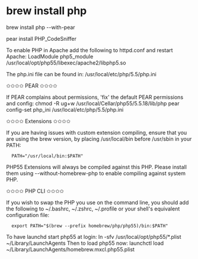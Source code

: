 # brew install php 

brew install php --with-pear

pear install PHP_CodeSniffer




To enable PHP in Apache add the following to httpd.conf and restart Apache:
    LoadModule php5_module    /usr/local/opt/php55/libexec/apache2/libphp5.so

The php.ini file can be found in:
    /usr/local/etc/php/5.5/php.ini

✩✩✩✩ PEAR ✩✩✩✩

If PEAR complains about permissions, 'fix' the default PEAR permissions and config:
    chmod -R ug+w /usr/local/Cellar/php55/5.5.18/lib/php
    pear config-set php_ini /usr/local/etc/php/5.5/php.ini

✩✩✩✩ Extensions ✩✩✩✩

If you are having issues with custom extension compiling, ensure that
you are using the brew version, by placing /usr/local/bin before /usr/sbin in your PATH:

      PATH="/usr/local/bin:$PATH"

PHP55 Extensions will always be compiled against this PHP. Please install them
using --without-homebrew-php to enable compiling against system PHP.

✩✩✩✩ PHP CLI ✩✩✩✩

If you wish to swap the PHP you use on the command line, you should add the following to ~/.bashrc,
~/.zshrc, ~/.profile or your shell's equivalent configuration file:

      export PATH="$(brew --prefix homebrew/php/php55)/bin:$PATH"

To have launchd start php55 at login:
    ln -sfv /usr/local/opt/php55/*.plist ~/Library/LaunchAgents
Then to load php55 now:
    launchctl load ~/Library/LaunchAgents/homebrew.mxcl.php55.plist
